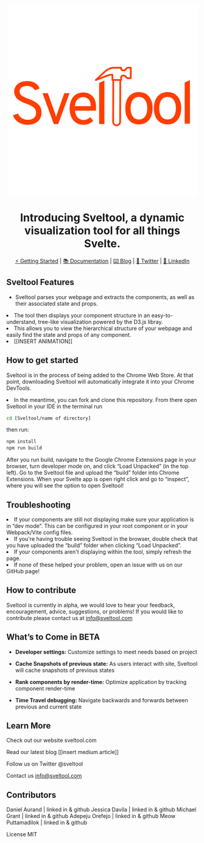 <div align="center">

![banner](./public/icons/3.png)

# Introducing Sveltool, a dynamic visualization tool for all things Svelte.

[⚡ Getting Started](http://sveltool.com/) |
[📚 Documentation](http://sveltool.com/) |
[⌨️ Blog](mediumArticle) |
[💬 Twitter](https://twitter.com/svelvet_oslabs) |
[💼 LinkedIn](https://www.linkedin.com/company/sveltool/)

</div>

## Sveltool Features

- Sveltool parses your webpage and extracts the components, as well as their associated state and props.

<li>The tool then displays your component structure in an easy-to-understand, tree-like visualization powered by the D3.js libray. </li>
<li>This allows you to view the hierarchical structure of your webpage and easily find the state and props of any component.</li>

<li>[[INSERT ANIMATION]]</li>

## How to get started

Sveltool is in the process of being added to the Chrome Web Store. At that point, downloading Sveltool will automatically integrate it into your Chrome DevTools.

<li>In the meantime, you can fork and clone this repository. From there open Sveltool in your IDE
in the terminal run</li>

```bash
cd [Sveltool/name of directory]
```

then run:

```bash
npm install
npm run build
```

After you run build, navigate to the Google Chrome Extensions page in your browser, turn developer mode on, and click “Load Unpacked” (in the top left). Go to the Sveltool file and upload the “build” folder into Chrome Extensions. When your Svelte app is open right click and go to “inspect”, where you will see the option to open Sveltool!

## Troubleshooting

<li>If your components are still not displaying make sure your application is in “dev mode”. This can be configured in your root component or in your Webpack/Vite config files.</li>
<li>If you're having trouble seeing Sveltool in the browser, double check that you have uploaded the “build” folder when clicking “Load Unpacked”.</li>
<li>If your components aren't displaying within the tool, simply refresh the page.</li>
<li>If none of these helped your problem, open an issue with us on our GitHub page!</li>

## How to contribute

Sveltool is currently in alpha, we would love to hear your feedback, encouragement, advice, suggestions, or problems! If you would like to contribute please contact us at info@sveltool.com

## What’s to Come in BETA

- **Developer settings:**
  Customize settings to meet needs based on project

- **Cache Snapshots of previous state:**
  As users interact with site, Sveltool will cache snapshots of previous states

- **Rank components by render-time:**
  Optimize application by tracking component render-time

- **Time Travel debugging:**
  Navigate backwards and forwards between previous and current state

## Learn More

Check out our website
sveltool.com

Read our latest blog
[[insert medium article]]

Follow us on Twitter
@sveltool

Contact us
info@sveltool.com

## Contributors

Daniel Aurand | linked in & github
Jessica Davila | linked in & github
Michael Grant | linked in & github
Adepeju Orefejo | linked in & github
Meow Puttamadilok | linked in & github

License
MIT
